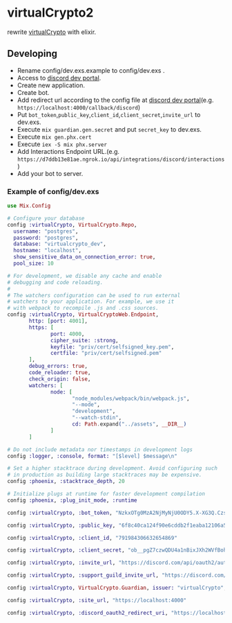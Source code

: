 # virtualCrypto2
rewrite [virtualCrypto](https://github.com/virtualCrypto-discord/virtualCrypto) with elixir.

## Developing
  - Rename config/dev.exs.example to config/dev.exs .
  - Access to [discord dev portal](https://discord.com/developers).
  - Create new application.
  - Create bot.
  - Add redirect url according to the config file at [discord dev portal](https://discord.com/developers)(e.g. `https://localhost:4000/callback/discord`)
  - Put `bot_token`,`public_key`,`client_id`,`client_secret`,`invite_url` to dev.exs.
  - Execute `mix guardian.gen.secret` and put `secret_key` to dev.exs.
  - Execute `mix gen.phx.cert`
  - Execute `iex -S mix phx.server`
  - Add Interactions Endpoint URL.(e.g. `https://d7ddb13e81ae.ngrok.io/api/integrations/discord/interactions`)
  - Add your bot to server.
### Example of config/dev.exs
```elixir
use Mix.Config

# Configure your database
config :virtualCrypto, VirtualCrypto.Repo,
  username: "postgres",
  password: "postgres",
  database: "virtualcrypto_dev",
  hostname: "localhost",
  show_sensitive_data_on_connection_error: true,
  pool_size: 10

# For development, we disable any cache and enable
# debugging and code reloading.
#
# The watchers configuration can be used to run external
# watchers to your application. For example, we use it
# with webpack to recompile .js and .css sources.
config :virtualCrypto, VirtualCryptoWeb.Endpoint,
       http: [port: 4001],
       https: [
              port: 4000,
              cipher_suite: :strong,
              keyfile: "priv/cert/selfsigned_key.pem",
              certfile: "priv/cert/selfsigned.pem"
       ],
       debug_errors: true,
       code_reloader: true,
       check_origin: false,
       watchers: [
              node: [
                     "node_modules/webpack/bin/webpack.js",
                     "--mode",
                     "development",
                     "--watch-stdin",
                     cd: Path.expand("../assets", __DIR__)
              ]
       ]

# Do not include metadata nor timestamps in development logs
config :logger, :console, format: "[$level] $message\n"

# Set a higher stacktrace during development. Avoid configuring such
# in production as building large stacktraces may be expensive.
config :phoenix, :stacktrace_depth, 20

# Initialize plugs at runtime for faster development compilation
config :phoenix, :plug_init_mode, :runtime

config :virtualCrypto, :bot_token, "NzkxOTg0MzA2NjMyNjU0ODY5.X-XG3Q.Czs3PmjwbS6KdH7W8wH3WX9xfIs"

config :virtualCrypto, :public_key, "6f8c40ca124f90e6cddb2f1eaba12106a50691215bb50e0e611ae637c9775b42"

config :virtualCrypto, :client_id, "791984306632654869"

config :virtualCrypto, :client_secret, "ob__pgZ7czwQDU4a1nBixJXh2WVfBoht"

config :virtualCrypto, :invite_url, "https://discord.com/api/oauth2/authorize?client_id=791984306632654869&permissions=0&scope=applications.commands%20bot"

config :virtualCrypto, :support_guild_invite_url, "https://discord.com/invite/Hgp5DpG"

config :virtualCrypto, VirtualCrypto.Guardian, issuer: "virtualCrypto", secret_key: "a188rolUOVnGqP7wseWeTW0qkFCfsDMNvbo2Bz6O3dmO9TEyKPD8+Yf1bfiUFRBI"

config :virtualCrypto, :site_url, "https://localhost:4000"

config :virtualCrypto, :discord_oauth2_redirect_uri, "https://localhost:4000/callback/discord"
```